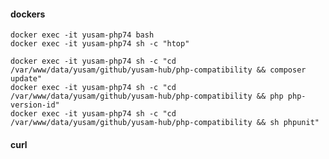#### dockers

    docker exec -it yusam-php74 bash
    docker exec -it yusam-php74 sh -c "htop"

    docker exec -it yusam-php74 sh -c "cd /var/www/data/yusam/github/yusam-hub/php-compatibility && composer update"
    docker exec -it yusam-php74 sh -c "cd /var/www/data/yusam/github/yusam-hub/php-compatibility && php php-version-id"
    docker exec -it yusam-php74 sh -c "cd /var/www/data/yusam/github/yusam-hub/php-compatibility && sh phpunit"

#### curl